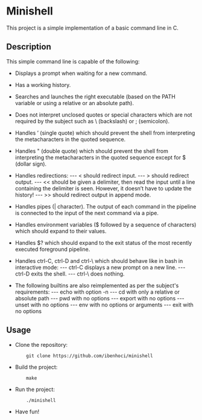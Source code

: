 # Minishell

This project is a simple implementation of a basic command line in C.

## Description

This simple command line is capable of the following:
- Displays a prompt when waiting for a new command.

- Has a working history.

- Searches and launches the right executable (based on the PATH variable or using a relative or an absolute path).

- Does not interpret unclosed quotes or special characters which are not required by the subject such as \ (backslash) or ; (semicolon).

- Handles ’ (single quote) which should prevent the shell from interpreting the metacharacters in the quoted sequence.

- Handles " (double quote) which should prevent the shell from interpreting the metacharacters in the quoted sequence except for $ (dollar sign).

- Handles redirections:
	--- < should redirect input.
	--- > should redirect output.
	--- << should be given a delimiter, then read the input until a line containing the delimiter is seen. However, it doesn’t have to update the history!
	--- >> should redirect output in append mode.

- Handles pipes (| character). The output of each command in the pipeline is connected to the input of the next command via a pipe.

- Handles environment variables ($ followed by a sequence of characters) which should expand to their values.

- Handles $? which should expand to the exit status of the most recently executed foreground pipeline.

- Handles ctrl-C, ctrl-D and ctrl-\ which should behave like in bash in interactive mode:
	--- ctrl-C displays a new prompt on a new line.
	--- ctrl-D exits the shell.
	--- ctrl-\ does nothing.

- The following builtins are also reimplemented as per the subject's requirements:
	--- echo with option -n
	--- cd with only a relative or absolute path
	--- pwd with no options
	--- export with no options
	--- unset with no options
	--- env with no options or arguments
	--- exit with no options

## Usage

- Clone the repository:
	```
		git clone https://github.com/ibenhoci/minishell
	```
- Build the project:
	```
		make
	```
- Run the project:
	```
		./minishell
	```
- Have fun!